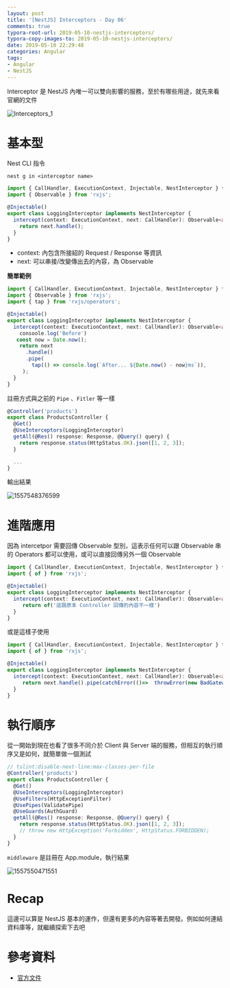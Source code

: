 ```yaml
---
layout: post
title: '[NestJS] Interceptors - Day 06'
comments: true
typora-root-url: 2019-05-10-nestjs-interceptors/
typora-copy-images-to: 2019-05-10-nestjs-interceptors/
date: 2019-05-10 22:29:48
categories: Angular
tags:
- Angular
- NestJS
---
```


Interceptor 是 NestJS 內唯一可以雙向影響的服務，至於有哪些用途，就先來看官網的文件

<!-- more -->

![Interceptors_1](Interceptors_1.png)

# 基本型

Nest CLI 指令

```
nest g in <interceptor name>
```

```typescript
import { CallHandler, ExecutionContext, Injectable, NestInterceptor } from '@nestjs/common';
import { Observable } from 'rxjs';

@Injectable()
export class LoggingInterceptor implements NestInterceptor {
  intercept(context: ExecutionContext, next: CallHandler): Observable<any> {
    return next.handle();
  }
}

```

* context: 內包含所接紹的 Request / Response 等資訊
* next: 可以串接/改變傳出去的內容，為 Observable

**簡單範例**

```typescript
import { CallHandler, ExecutionContext, Injectable, NestInterceptor } from '@nestjs/common';
import { Observable } from 'rxjs';
import { tap } from 'rxjs/operators';

@Injectable()
export class LoggingInterceptor implements NestInterceptor {
  intercept(context: ExecutionContext, next: CallHandler): Observable<any> {
    consoole.log('Before')
   const now = Date.now();
    return next
      .handle()
      .pipe(
        tap(() => console.log(`After... ${Date.now() - now}ms`)),
     );
  }
}

```

註冊方式與之前的 `Pipe` 、`Fitler` 等一樣

```typescript
@Controller('products')
export class ProductsController {
  @Get()
  @UseInterceptors(LoggingInterceptor)
  getAll(@Res() response: Response, @Query() query) {
    return response.status(HttpStatus.OK).json([1, 2, 3]);  
  }

  ...
}
```

輸出結果

![1557548376599](1557548376599.png)

# 進階應用

因為 intercetpor 需要回傳 Observable 型別，這表示任何可以跟 Observable 串的 Operators 都可以使用，或可以直接回傳另外一個 Observable

```typescript
import { CallHandler, ExecutionContext, Injectable, NestInterceptor } from '@nestjs/common';
import { of } from 'rxjs';

@Injectable()
export class LoggingInterceptor implements NestInterceptor {
  intercept(context: ExecutionContext, next: CallHandler): Observable<any> {    
     return of('這跟原本 Controller 回傳的內容不一樣')
  }
}
```

或是這樣子使用

```typescript
import { CallHandler, ExecutionContext, Injectable, NestInterceptor } from '@nestjs/common';
import { of } from 'rxjs';

@Injectable()
export class LoggingInterceptor implements NestInterceptor {
  intercept(context: ExecutionContext, next: CallHandler): Observable<any> {    
     return next.handle().pipe(catchError(()=>  throwError(new BadGatewayException())),
  }
}
```



# 執行順序

從一開始到現在也看了很多不同介於 Client 與 Server 端的服務，但相互的執行順序又是如何，就簡單做一個測試

```typescript
// tslint:disable-next-line:max-classes-per-file
@Controller('products')
export class ProductsController {
  @Get()
  @UseInterceptors(LoggingInterceptor)
  @UseFilters(HttpExceptionFilter)
  @UsePipes(ValidatePipe)
  @UseGuards(AuthGuard)
  getAll(@Res() response: Response, @Query() query) {
    return response.status(HttpStatus.OK).json([1, 2, 3]);
    // throw new HttpException('Forbidden', HttpStatus.FORBIDDEN);
  }
}

```

`middleware` 是註冊在 App.module，執行結果

![1557550471551](1557550471551.png)



# Recap

這邊可以算是 NestJS 基本的運作，但還有更多的內容等著去開發。例如如何連結資料庫等，就繼續探索下去吧



# 參考資料

* [官方文件](https://docs.nestjs.com/interceptors)